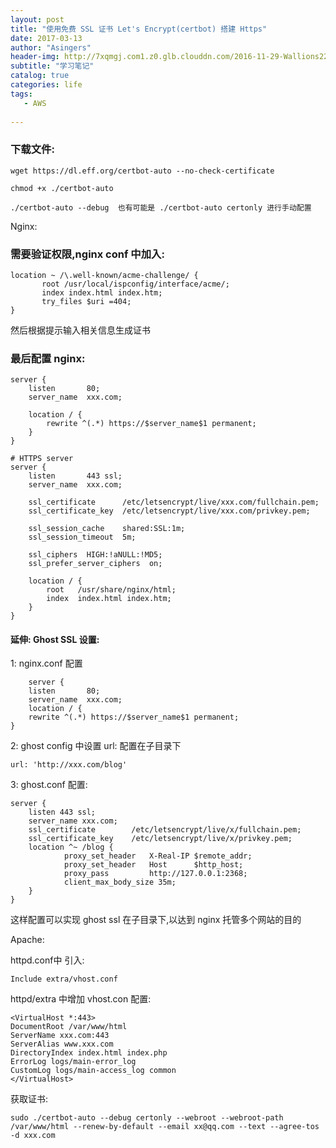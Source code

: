 ```yaml
---
layout: post
title: "使用免费 SSL 证书 Let's Encrypt(certbot) 搭建 Https"
date: 2017-03-13
author: "Asingers"
header-img: http://7xqmgj.com1.z0.glb.clouddn.com/2016-11-29-Wallions22023.jpeg
subtitle: "学习笔记"
catalog: true
categories: life
tags:
   - AWS
      
---
```


### 下载文件:

	wget https://dl.eff.org/certbot-auto --no-check-certificate
	
	chmod +x ./certbot-auto
	
	./certbot-auto --debug  也有可能是 ./certbot-auto certonly 进行手动配置
Nginx:

### 需要验证权限,nginx conf 中加入:  

	location ~ /\.well-known/acme-challenge/ {
           root /usr/local/ispconfig/interface/acme/;
           index index.html index.htm;
           try_files $uri =404;
	}
	
然后根据提示输入相关信息生成证书

### 最后配置 nginx:

	server {
        listen       80;
        server_name  xxx.com;

        location / {
            rewrite ^(.*) https://$server_name$1 permanent;
        }
    }

    # HTTPS server
    server {
        listen       443 ssl;
        server_name  xxx.com;

        ssl_certificate      /etc/letsencrypt/live/xxx.com/fullchain.pem;
        ssl_certificate_key  /etc/letsencrypt/live/xxx.com/privkey.pem;

        ssl_session_cache    shared:SSL:1m;
        ssl_session_timeout  5m;

        ssl_ciphers  HIGH:!aNULL:!MD5;
        ssl_prefer_server_ciphers  on;

        location / {
            root   /usr/share/nginx/html;
            index  index.html index.htm;
        }
    }
    
#### 延伸: Ghost SSL 设置:  
1: nginx.conf 配置  
	
	    server {
        listen       80;
        server_name  xxx.com;
        location / {
        rewrite ^(.*) https://$server_name$1 permanent;
    }
    
2: ghost config 中设置 url: 配置在子目录下
	
	url: 'http://xxx.com/blog'
	
3: ghost.conf 配置:
	
	server {  
        listen 443 ssl; 
        server_name xxx.com;
        ssl_certificate        /etc/letsencrypt/live/x/fullchain.pem;
        ssl_certificate_key    /etc/letsencrypt/live/x/privkey.pem;
        location ^~ /blog {
                proxy_set_header   X-Real-IP $remote_addr;
                proxy_set_header   Host      $http_host;
                proxy_pass         http://127.0.0.1:2368;
                client_max_body_size 35m;
        }
	}
	
这样配置可以实现 ghost ssl 在子目录下,以达到 nginx 托管多个网站的目的


Apache: 

httpd.conf中 引入:

	Include extra/vhost.conf
	
httpd/extra 中增加 vhost.con 配置:  
	
	<VirtualHost *:443>
    DocumentRoot /var/www/html
    ServerName xxx.com:443
    ServerAlias www.xxx.com
    DirectoryIndex index.html index.php
    ErrorLog logs/main-error_log
    CustomLog logs/main-access_log common
	</VirtualHost>
	
获取证书:  

	sudo ./certbot-auto --debug certonly --webroot --webroot-path /var/www/html --renew-by-default --email xx@qq.com --text --agree-tos -d xxx.com 
	
	
	
